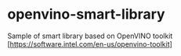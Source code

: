 # openvino-smart-library
Sample of smart library based on OpenVINO toolkit [https://software.intel.com/en-us/openvino-toolkit]
